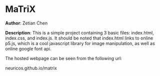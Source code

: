 # MaTriX

**Author**: Zetian Chen

**Description**: This is a simple project containing 3 basic files: index.html, index.css, and index.js. It should be noted that index.html links to online p5.js, which is a cool javascript library for image manipulation, as well as online google font api.

The hosted webpage can be seen from the following url:

neuricos.github.io/matrix